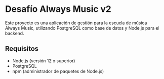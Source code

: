 # Desafío Always Music v2

Este proyecto es una aplicación de gestión para la escuela de música Always Music, utilizando PostgreSQL como base de datos y Node.js para el backend.

## Requisitos

- Node.js (versión 12 o superior)
- PostgreSQL
- npm (administrador de paquetes de Node.js)


